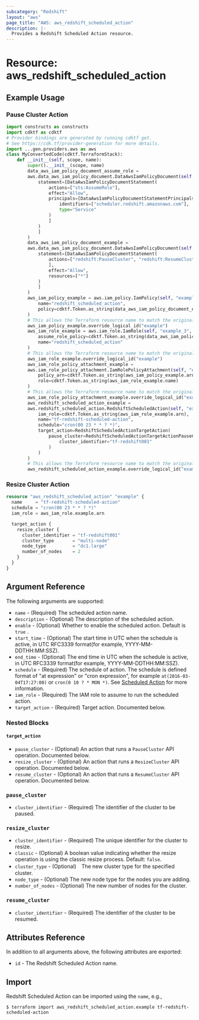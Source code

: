 ```yaml
---
subcategory: "Redshift"
layout: "aws"
page_title: "AWS: aws_redshift_scheduled_action"
description: |-
  Provides a Redshift Scheduled Action resource.
---
```


# Resource: aws_redshift_scheduled_action

## Example Usage

### Pause Cluster Action

```python
import constructs as constructs
import cdktf as cdktf
# Provider bindings are generated by running cdktf get.
# See https://cdk.tf/provider-generation for more details.
import ...gen.providers.aws as aws
class MyConvertedCode(cdktf.TerraformStack):
    def __init__(self, scope, name):
        super().__init__(scope, name)
        data_aws_iam_policy_document_assume_role =
        aws.data_aws_iam_policy_document.DataAwsIamPolicyDocument(self, "assume_role",
            statement=[DataAwsIamPolicyDocumentStatement(
                actions=["sts:AssumeRole"],
                effect="Allow",
                principals=[DataAwsIamPolicyDocumentStatementPrincipals(
                    identifiers=["scheduler.redshift.amazonaws.com"],
                    type="Service"
                )
                ]
            )
            ]
        )
        data_aws_iam_policy_document_example =
        aws.data_aws_iam_policy_document.DataAwsIamPolicyDocument(self, "example",
            statement=[DataAwsIamPolicyDocumentStatement(
                actions=["redshift:PauseCluster", "redshift:ResumeCluster", "redshift:ResizeCluster"
                ],
                effect="Allow",
                resources=["*"]
            )
            ]
        )
        aws_iam_policy_example = aws.iam_policy.IamPolicy(self, "example_2",
            name="redshift_scheduled_action",
            policy=cdktf.Token.as_string(data_aws_iam_policy_document_example.json)
        )
        # This allows the Terraform resource name to match the original name. You can remove the call if you don't need them to match.
        aws_iam_policy_example.override_logical_id("example")
        aws_iam_role_example = aws.iam_role.IamRole(self, "example_3",
            assume_role_policy=cdktf.Token.as_string(data_aws_iam_policy_document_assume_role.json),
            name="redshift_scheduled_action"
        )
        # This allows the Terraform resource name to match the original name. You can remove the call if you don't need them to match.
        aws_iam_role_example.override_logical_id("example")
        aws_iam_role_policy_attachment_example =
        aws.iam_role_policy_attachment.IamRolePolicyAttachment(self, "example_4",
            policy_arn=cdktf.Token.as_string(aws_iam_policy_example.arn),
            role=cdktf.Token.as_string(aws_iam_role_example.name)
        )
        # This allows the Terraform resource name to match the original name. You can remove the call if you don't need them to match.
        aws_iam_role_policy_attachment_example.override_logical_id("example")
        aws_redshift_scheduled_action_example =
        aws.redshift_scheduled_action.RedshiftScheduledAction(self, "example_5",
            iam_role=cdktf.Token.as_string(aws_iam_role_example.arn),
            name="tf-redshift-scheduled-action",
            schedule="cron(00 23 * * ? *)",
            target_action=RedshiftScheduledActionTargetAction(
                pause_cluster=RedshiftScheduledActionTargetActionPauseCluster(
                    cluster_identifier="tf-redshift001"
                )
            )
        )
        # This allows the Terraform resource name to match the original name. You can remove the call if you don't need them to match.
        aws_redshift_scheduled_action_example.override_logical_id("example")
```

### Resize Cluster Action

```terraform
resource "aws_redshift_scheduled_action" "example" {
  name     = "tf-redshift-scheduled-action"
  schedule = "cron(00 23 * * ? *)"
  iam_role = aws_iam_role.example.arn

  target_action {
    resize_cluster {
      cluster_identifier = "tf-redshift001"
      cluster_type       = "multi-node"
      node_type          = "dc1.large"
      number_of_nodes    = 2
    }
  }
}
```

## Argument Reference

The following arguments are supported:

* `name` - (Required) The scheduled action name.
* `description` - (Optional) The description of the scheduled action.
* `enable` - (Optional) Whether to enable the scheduled action. Default is `true` .
* `start_time` - (Optional) The start time in UTC when the schedule is active, in UTC RFC3339 format(for example, YYYY-MM-DDTHH:MM:SSZ).
* `end_time` - (Optional) The end time in UTC when the schedule is active, in UTC RFC3339 format(for example, YYYY-MM-DDTHH:MM:SSZ).
* `schedule` - (Required) The schedule of action. The schedule is defined format of "at expression" or "cron expression", for example `at(2016-03-04T17:27:00)` or `cron(0 10 ? * MON *)`. See [Scheduled Action](https://docs.aws.amazon.com/redshift/latest/APIReference/API_ScheduledAction.html) for more information.
* `iam_role` - (Required) The IAM role to assume to run the scheduled action.
* `target_action` - (Required) Target action. Documented below.

### Nested Blocks

#### `target_action`

* `pause_cluster` - (Optional) An action that runs a `PauseCluster` API operation. Documented below.
* `resize_cluster` - (Optional) An action that runs a `ResizeCluster` API operation. Documented below.
* `resume_cluster` - (Optional) An action that runs a `ResumeCluster` API operation. Documented below.

### `pause_cluster`

* `cluster_identifier` - (Required) The identifier of the cluster to be paused.

### `resize_cluster`

* `cluster_identifier` - (Required) The unique identifier for the cluster to resize.
* `classic` - (Optional) A boolean value indicating whether the resize operation is using the classic resize process. Default: `false`.
* `cluster_type` - (Optional)　The new cluster type for the specified cluster.
* `node_type` - (Optional) The new node type for the nodes you are adding.
* `number_of_nodes` - (Optional) The new number of nodes for the cluster.

### `resume_cluster`

* `cluster_identifier` - (Required) The identifier of the cluster to be resumed.

## Attributes Reference

In addition to all arguments above, the following attributes are exported:

* `id` - The Redshift Scheduled Action name.

## Import

Redshift Scheduled Action can be imported using the `name`, e.g.,

```
$ terraform import aws_redshift_scheduled_action.example tf-redshift-scheduled-action
```

<!-- cache-key: cdktf-0.17.0-pre.15 input-f9d5ee78079d5902b11042e77d843fe20f4b8a6443443bc0f6126390d1ed07ab -->